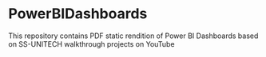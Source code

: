 # PowerBIDashboards

This repository contains PDF static rendition of Power BI Dashboards based on SS-UNITECH walkthrough projects on YouTube
